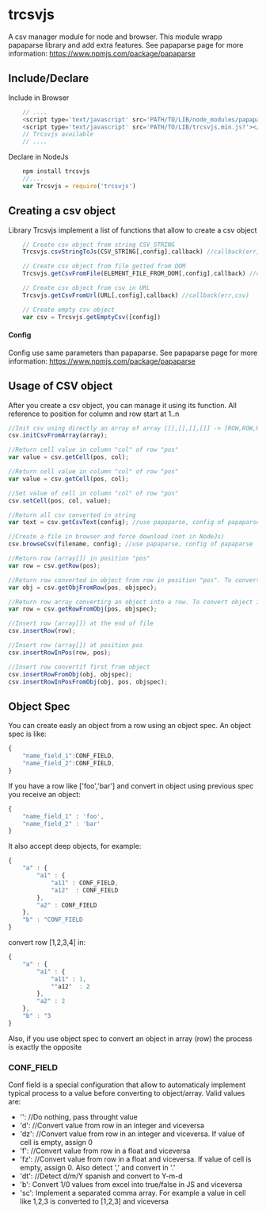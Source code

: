 # trcsvjs

A csv manager module for node and browser. This module wrapp papaparse library and add extra features.
See papaparse page for more information: https://www.npmjs.com/package/papaparse

## Include/Declare

Include in Browser

```js
    // ....
    <script type='text/javascript' src='PATH/TO/LIB/node_modules/papaparse/papaparse.min.js?'></script>
	<script type='text/javascript' src='PATH/TO/LIB/trcsvjs.min.js?'></script>
	// Trcsvjs available
	// ....
```

Declare in NodeJs

```js
    npm install trcsvjs
    //....
    var Trcsvjs = require('trcsvjs')
```

## Creating a csv object

Library Trcsvjs implement a list of functions that allow to create a csv object

```js
    // Create csv object from string CSV_STRING
    Trcsvjs.csvStringToJs(CSV_STRING[,config],callback) //callback(err,csv)

    // Create csv object from file getted from DOM
    Trcsvjs.getCsvFromFile(ELEMENT_FILE_FROM_DOM[,config],callback) //callback(err,csv)

    // Create csv object from csv in URL
    Trcsvjs.getCsvFromUrl(URL[,config],callback) //callback(err,csv)

    // Create empty csv object
    var csv = Trcsvjs.getEmptyCsv([config])
```

#### Config

Config use same parameters than papaparse. See papaparse page for more information: https://www.npmjs.com/package/papaparse

## Usage of CSV object

After you create a csv object, you can manage it using its function. All reference to position for column and row start at 1..n

```js
//Init csv using directly an array of array [[],[],[],[]] -> [ROW,ROW,ROW,..]
csv.initCsvFromArray(array);

//Return cell value in column "col" of row "pos"
var value = csv.getCell(pos, col);

//Return cell value in column "col" of row "pos"
var value = csv.getCell(pos, col);

//Set value of cell in column "col" of row "pos"
csv.setCell(pos, col, value);

//Return all csv converted in string
var text = csv.getCsvText(config); //use papaparse, config of papaparse

//Create a file in browser and force download (not in NodeJs)
csv.browseCsv(filename, config); //use papaparse, config of papaparse

//Return row (array[]) in position "pos"
var row = csv.getRow(pos);

//Return row converted in object from row in position "pos". To convert row in object use objspec
var obj = csv.getObjFromRow(pos, objspec);

//Return row array convertirg an object into a row. To convert object in row use objspec
var row = csv.getRowFromObj(pos, objspec);

//Insert row (array[]) at the end of file
csv.insertRow(row);

//Insert row (array[]) at position pos
csv.insertRowInPos(row, pos);

//Insert row convertif first from object
csv.insertRowFromObj(obj, objspec);
csv.insertRowInPosFromObj(obj, pos, objspec);
```

## Object Spec

You can create easly an object from a row using an object spec. An object spec is like:

```js
{
    "name_field_1":CONF_FIELD,
    "name_field_2":CONF_FIELD,
}
```

If you have a row like ['foo','bar'] and convert in object using previous spec you receive an object:

```js
{
    "name_field_1" : 'foo',
    "name_field_2" : 'bar'
}
```

It also accept deep objects, for example:

```js
{
    "a" : {
        "a1" : {
            "a11" : CONF_FIELD,
            "a12"  : CONF_FIELD
        },
        "a2" : CONF_FIELD
    },
    "b" : "CONF_FIELD
}
```

convert row [1,2,3,4] in:

```js
{
    "a" : {
        "a1" : {
            "a11" : 1,
            ""a12"  : 2
        },
        "a2" : 2
    },
    "b" : "3
}
```

Also, if you use object spec to convert an object in array (row) the process is exactly the opposite

### CONF_FIELD

Conf field is a special configuration that allow to automaticaly implement typical process to a value before converting to object/array. Valid values are:

- '': //Do nothing, pass throught value
- 'd': //Convert value from row in an integer and viceversa
- 'dz': //Convert value from row in an integer and viceversa. If value of cell is empty, assign 0
- 'f': //Convert value from row in a float and viceversa
- 'fz': //Convert value from row in a float and viceversa. If value of cell is empty, assign 0. Also detect ',' and convert in '.'
- 'dt': //Detect d/m/Y spanish and convert to Y-m-d
- 'b': Convert 1/0 values from excel into true/false in JS and viceversa
- 'sc': Implement a separated comma array. For example a value in cell like 1,2,3 is converted to [1,2,3] and viceversa

